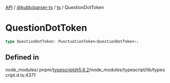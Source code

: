 [API](../../../../../packages.md) / [@kubb/parser-ts](../../../index.md) / [ts](../index.md) / QuestionDotToken

# QuestionDotToken

```ts
type QuestionDotToken: PunctuationToken<QuestionDotToken>;
```

## Defined in

node\_modules/.pnpm/typescript@5.6.2/node\_modules/typescript/lib/typescript.d.ts:4371
